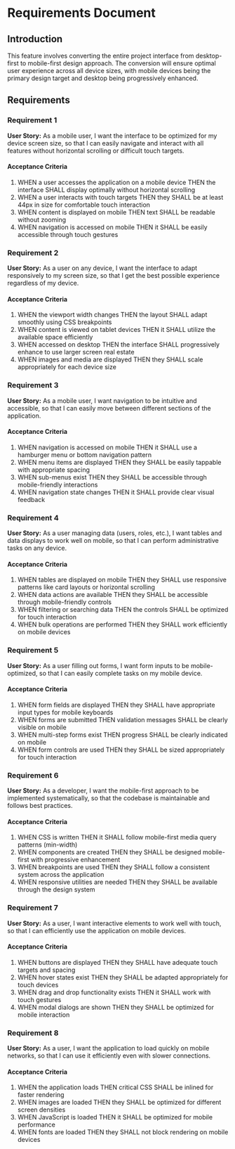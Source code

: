 # Requirements Document

## Introduction

This feature involves converting the entire project interface from desktop-first to mobile-first design approach. The conversion will ensure optimal user experience across all device sizes, with mobile devices being the primary design target and desktop being progressively enhanced.

## Requirements

### Requirement 1

**User Story:** As a mobile user, I want the interface to be optimized for my device screen size, so that I can easily navigate and interact with all features without horizontal scrolling or difficult touch targets.

#### Acceptance Criteria

1. WHEN a user accesses the application on a mobile device THEN the interface SHALL display optimally without horizontal scrolling
2. WHEN a user interacts with touch targets THEN they SHALL be at least 44px in size for comfortable touch interaction
3. WHEN content is displayed on mobile THEN text SHALL be readable without zooming
4. WHEN navigation is accessed on mobile THEN it SHALL be easily accessible through touch gestures

### Requirement 2

**User Story:** As a user on any device, I want the interface to adapt responsively to my screen size, so that I get the best possible experience regardless of my device.

#### Acceptance Criteria

1. WHEN the viewport width changes THEN the layout SHALL adapt smoothly using CSS breakpoints
2. WHEN content is viewed on tablet devices THEN it SHALL utilize the available space efficiently
3. WHEN accessed on desktop THEN the interface SHALL progressively enhance to use larger screen real estate
4. WHEN images and media are displayed THEN they SHALL scale appropriately for each device size

### Requirement 3

**User Story:** As a mobile user, I want navigation to be intuitive and accessible, so that I can easily move between different sections of the application.

#### Acceptance Criteria

1. WHEN navigation is accessed on mobile THEN it SHALL use a hamburger menu or bottom navigation pattern
2. WHEN menu items are displayed THEN they SHALL be easily tappable with appropriate spacing
3. WHEN sub-menus exist THEN they SHALL be accessible through mobile-friendly interactions
4. WHEN navigation state changes THEN it SHALL provide clear visual feedback

### Requirement 4

**User Story:** As a user managing data (users, roles, etc.), I want tables and data displays to work well on mobile, so that I can perform administrative tasks on any device.

#### Acceptance Criteria

1. WHEN tables are displayed on mobile THEN they SHALL use responsive patterns like card layouts or horizontal scrolling
2. WHEN data actions are available THEN they SHALL be accessible through mobile-friendly controls
3. WHEN filtering or searching data THEN the controls SHALL be optimized for touch interaction
4. WHEN bulk operations are performed THEN they SHALL work efficiently on mobile devices

### Requirement 5

**User Story:** As a user filling out forms, I want form inputs to be mobile-optimized, so that I can easily complete tasks on my mobile device.

#### Acceptance Criteria

1. WHEN form fields are displayed THEN they SHALL have appropriate input types for mobile keyboards
2. WHEN forms are submitted THEN validation messages SHALL be clearly visible on mobile
3. WHEN multi-step forms exist THEN progress SHALL be clearly indicated on mobile
4. WHEN form controls are used THEN they SHALL be sized appropriately for touch interaction

### Requirement 6

**User Story:** As a developer, I want the mobile-first approach to be implemented systematically, so that the codebase is maintainable and follows best practices.

#### Acceptance Criteria

1. WHEN CSS is written THEN it SHALL follow mobile-first media query patterns (min-width)
2. WHEN components are created THEN they SHALL be designed mobile-first with progressive enhancement
3. WHEN breakpoints are used THEN they SHALL follow a consistent system across the application
4. WHEN responsive utilities are needed THEN they SHALL be available through the design system

### Requirement 7

**User Story:** As a user, I want interactive elements to work well with touch, so that I can efficiently use the application on mobile devices.

#### Acceptance Criteria

1. WHEN buttons are displayed THEN they SHALL have adequate touch targets and spacing
2. WHEN hover states exist THEN they SHALL be adapted appropriately for touch devices
3. WHEN drag and drop functionality exists THEN it SHALL work with touch gestures
4. WHEN modal dialogs are shown THEN they SHALL be optimized for mobile interaction

### Requirement 8

**User Story:** As a user, I want the application to load quickly on mobile networks, so that I can use it efficiently even with slower connections.

#### Acceptance Criteria

1. WHEN the application loads THEN critical CSS SHALL be inlined for faster rendering
2. WHEN images are loaded THEN they SHALL be optimized for different screen densities
3. WHEN JavaScript is loaded THEN it SHALL be optimized for mobile performance
4. WHEN fonts are loaded THEN they SHALL not block rendering on mobile devices
